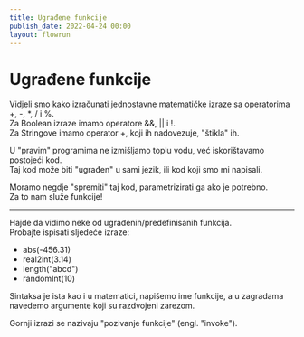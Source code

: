 ```yaml
---
title: Ugrađene funkcije
publish_date: 2022-04-24 00:00
layout: flowrun
---
```



# Ugrađene funkcije


Vidjeli smo kako izračunati jednostavne matematičke izraze sa operatorima +, -, *, / i %.  
Za Boolean izraze imamo operatore &&, || i !.  
Za Stringove imamo operator +, koji ih nadovezuje, "štikla" ih.

U "pravim" programima ne izmišljamo toplu vodu,
već iskorištavamo postojeći kod.  
Taj kod može biti "ugrađen" u sami jezik, ili kod koji smo mi napisali.

Moramo negdje "spremiti" taj kod, parametrizirati ga ako je potrebno.  
Za to nam služe funkcije!

---
Hajde da vidimo neke od ugrađenih/predefinisanih funkcija.  
Probajte ispisati sljedeće izraze:
- abs(-456.31)
- real2int(3.14)
- length("abcd")
- randomInt(10)

Sintaksa je ista kao i u matematici, napišemo ime funkcije, 
a u zagradama navedemo argumente koji su razdvojeni zarezom.

Gornji izrazi se nazivaju "pozivanje funkcije" (engl. "invoke").


<div>
    <div class="flowrun-instance flowrun--editable flowrun-layout-d-o"></div>
</div>

